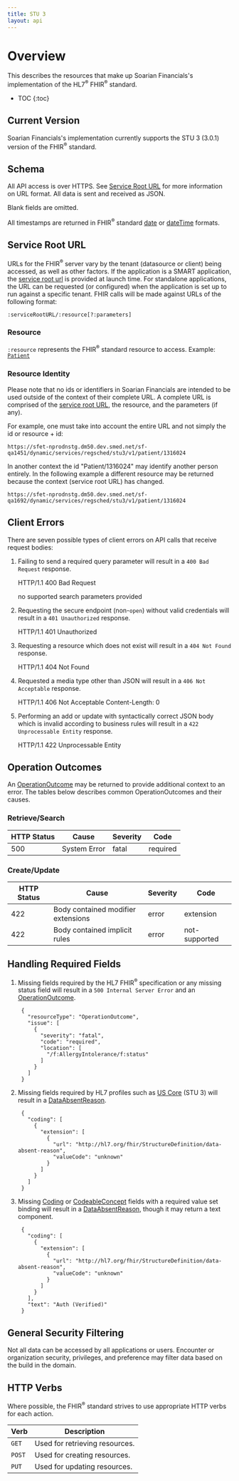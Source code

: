 ```yaml
---
title: STU 3
layout: api
---
```


# Overview

This describes the resources that make up Soarian Financials's implementation of the HL7<sup>®</sup> FHIR<sup>®</sup> standard.

* TOC
{:toc}

## Current Version

Soarian Financials's implementation currently supports the STU 3 (3.0.1) version of the FHIR<sup>®</sup> standard.

## Schema

All API access is over HTTPS. See [Service Root URL](#service-root-url) for more information on URL format.
All data is sent and received as JSON.

Blank fields are omitted.

All timestamps are returned in FHIR<sup>®</sup> standard [date] or [dateTime] formats.

## Service Root URL

URLs for the FHIR<sup>®</sup> server vary by the tenant (datasource or client) being accessed, as well as other factors. If the
application is a SMART application, the [service root url](http://hl7.org/fhir/stu3/http.html#general) is provided at
launch time. For standalone applications, the URL can be requested (or configured) when the application is set up to run
 against a specific tenant. FHIR calls will be made against URLs of the following format:

`:serviceRootURL/:resource[?:parameters]`

### Resource

`:resource` represents the FHIR<sup>®</sup> standard resource to access. Example: <a href="/soarian-financials/stu3/individuals/patient/">`Patient`</a>


### Resource Identity

Please note that no ids or identifiers in Soarian Financials are intended to be used outside of the context of their complete URL. A complete URL is comprised of the [service root URL](http://hl7.org/fhir/stu3/http.html#general), the resource, and the parameters (if any).

For example, one must take into account the entire URL and not simply the id or resource + id:

    https://sfet-nprodnstg.dm50.dev.smed.net/sf-qa1451/dynamic/services/regsched/stu3/v1/patient/1316024

In another context the id "Patient/1316024" may identify another person entirely. In the following example a different resource may be returned because the context (service root URL) has changed.

    https://sfet-nprodnstg.dm50.dev.smed.net/sf-qa1692/dynamic/services/regsched/stu3/v1/patient/1316024

## Client Errors

There are seven possible types of client errors on API calls that receive request bodies:

1. Failing to send a required query parameter will result in a `400 Bad Request` response.

    HTTP/1.1 400 Bad Request

    no supported search parameters provided

2. Requesting the secure endpoint (non-`open`) without valid credentials will result in a `401 Unauthorized`
   response.

    HTTP/1.1 401 Unauthorized

3. Requesting a resource which does not exist will result in a `404 Not Found` response.

    HTTP/1.1 404 Not Found

4. Requested a media type other than JSON will result in a `406 Not Acceptable` response.

    HTTP/1.1 406 Not Acceptable
    Content-Length: 0

5. Performing an add or update with syntactically correct JSON body which is invalid according to business rules will result in a `422 Unprocessable Entity` response.

    HTTP/1.1 422 Unprocessable Entity

## Operation Outcomes

An [OperationOutcome](https://www.hl7.org/fhir/stu3/operationoutcome.html) may be returned to provide additional context to an error.  The tables below describes common OperationOutcomes and their causes.  

### Retrieve/Search

 HTTP Status | Cause                                | Severity  | Code
-------------|--------------------------------------|-----------|---------------
 500         | System Error                         | fatal     | required

### Create/Update

 HTTP Status | Cause                                | Severity  | Code
-------------|--------------------------------------|-----------|---------------
 422         | Body contained modifier extensions   | error     | extension
 422         | Body contained implicit rules        | error     | not-supported

## Handling Required Fields

1. Missing fields required by the HL7 FHIR<sup>®</sup> specification or any missing status field will result in a `500 Internal Server Error` and an [OperationOutcome](https://www.hl7.org/fhir/stu3/operationoutcome.html).

        {
          "resourceType": "OperationOutcome",
          "issue": [
            {
              "severity": "fatal",
              "code": "required",
              "location": [
                "/f:AllergyIntolerance/f:status"
              ]
            }
          ]
        }    

2. Missing fields required by HL7 profiles such as [US Core](https://www.hl7.org/fhir/us/core/) (STU 3) will result in a [DataAbsentReason](http://hl7.org/fhir/stu3/extension-data-absent-reason.html).

        {
          "coding": [
            {
              "extension": [
                {
                  "url": "http://hl7.org/fhir/StructureDefinition/data-absent-reason",
                  "valueCode": "unknown"
                }
              ]
            }
          ]
        }

4. Missing [Coding](https://www.hl7.org/fhir/stu3/datatypes.html#codesystem) or [CodeableConcept](https://www.hl7.org/fhir/stu3/datatypes.html#codeableconcept) fields with a required value set binding will result in a [DataAbsentReason](http://hl7.org/fhir/stu3/extension-data-absent-reason.html), though it may return a text component.

        {
          "coding": [
            {
              "extension": [
                {
                  "url": "http://hl7.org/fhir/StructureDefinition/data-absent-reason",
                  "valueCode": "unknown"
                }
              ]
            }
          ],
          "text": "Auth (Verified)"
        }

## General Security Filtering

Not all data can be accessed by all applications or users. Encounter or organization security, privileges, and
preference may filter data based on the build in the domain.

## HTTP Verbs

Where possible, the FHIR<sup>®</sup> standard strives to use appropriate HTTP verbs for each action.

 Verb   | Description
--------|--------------------------------
 `GET`  | Used for retrieving resources.
 `POST` | Used for creating resources.
 `PUT`  | Used for updating resources.

[date]: http://www.hl7.org/implement/standards/fhir/stu3/datatypes.html#date
[dateTime]: http://www.hl7.org/implement/standards/fhir/stu3/datatypes.html#dateTime
